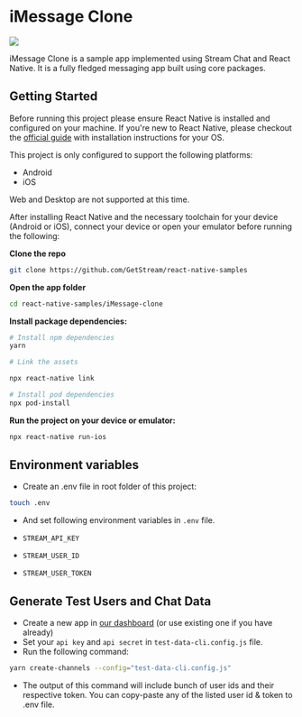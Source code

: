 # iMessage Clone

![](https://user-images.githubusercontent.com/18744505/116126112-a21f4780-a69c-11eb-8d03-dbfc174d04aa.jpg)

iMessage Clone is a sample app implemented using Stream Chat and React Native. It is a fully fledged messaging app built using core packages.

## Getting Started

Before running this project please ensure React Native is installed and configured on your machine. If you're new to React Native, please checkout the [official guide](https://reactnative.dev/docs/environment-setup) with installation instructions for your OS. 

 

This project is only configured to support the following platforms:

- Android
- iOS

Web and Desktop are not supported at this time. 

After installing React Native and the necessary toolchain for your device (Android or iOS), connect your device or open your emulator before running the following:

**Clone the repo**

```bash
git clone https://github.com/GetStream/react-native-samples
```

**Open the app folder** 

```bash
cd react-native-samples/iMessage-clone
```

**Install package dependencies:**

```bash
# Install npm dependencies
yarn

# Link the assets

npx react-native link

# Install pod dependencies
npx pod-install
```

**Run the project on your device or emulator:**

```bash
npx react-native run-ios
```

## Environment variables

- Create an .env file in root folder of this project:

```sh
touch .env
```
- And set following environment variables in `.env` file.

- `STREAM_API_KEY`
- `STREAM_USER_ID`
- `STREAM_USER_TOKEN`

## Generate Test Users and Chat Data

- Create a new app in [our dashboard](https://dashboard.getstream.io/dashboard) (or use existing one if you have already)
- Set your `api key` and `api secret` in `test-data-cli.config.js` file.
- Run the following command:

```sh
yarn create-channels --config="test-data-cli.config.js"
```
- The output of this command will include bunch of user ids and their respective token. You can copy-paste any of the listed user id & token to .env file.
